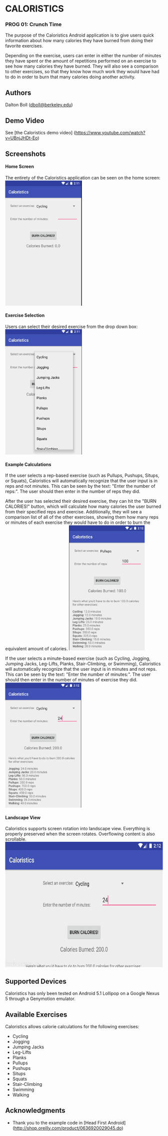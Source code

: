 # CALORISTICS 
### PROG 01: Crunch Time

The purpose of the Caloristics Android application is to give users quick information about how many calories they have burned from doing their favorite exercises. 

Depending on the exercise, users can enter in either the number of minutes they have spent or the amount of repetitions performed on an exercise to see how many calories they have burned. They will also see a comparison to other exercises, so that they know how much work they would have had to do in order to burn that many calories doing another activity.

## Authors

Dalton Boll ([dboll@berkeley.edu](mailto:dboll@berkeley.edu))


## Demo Video

See [the Caloristics demo video] (https://www.youtube.com/watch?v=UBnjJHDt-Eo)


## Screenshots

#### Home Screen
The entirety of the Caloristics application can be seen on the home screen:
<img src="screenshots/1_home_screen.png" height="400" alt="Home Screen"/>

#### Exercise Selection
Users can select their desired exercise from the drop down box:
<img src="screenshots/2_drop_down.png" height="400" alt="Exercise Selection"/>

#### Example Calculations
If the user selects a rep-based exercise (such as Pullups, Pushups, Situps, or Squats), Caloristics will automatically recognize that the user input is in reps and not minutes. This can be seen by the text: "Enter the number of reps:". The user should then enter in the number of reps they did.

After the user has selected their desired exercise, they can hit the "BURN CALORIES!" button, which will calculate how many calories the user burned from their specified reps and exercise. Additionally, they will see a comparison list of all of the other exercises, showing them how many reps or minutes of each exercise they would have to do in order to burn the equivalent amount of calories.
<img src="screenshots/3_pullup_calculation.png" height="400" alt="Rep-based Pullup Calculation"/>

If the user selects a minute-based exercise (such as Cycling, Jogging, Jumping Jacks, Leg-Lifts, Planks, Stair-Climbing, or Swimming), Caloristics will automatically recognize that the user input is in minutes and not reps. This can be seen by the text: "Enter the number of minutes:". The user should then enter in the number of minutes of exercise they did.
<img src="screenshots/4_cycling_calculation.png" height="400" alt="Minute-based Cycling Calculation"/>

#### Landscape View
Caloristics supports screen rotation into landscape view. Everything is properly preserved when the screen rotates. Overflowing content is also scrollable.
<img src="screenshots/5_rotation_1.png" height="400" alt="Landscape View"/>


## Supported Devices

Caloristics has only been tested on Android 5.1 Lollipop on a Google Nexus 5 through a Genymotion emulator.


## Available Exercises

Caloristics allows calorie calculations for the following exercises:

* Cycling
* Jogging
* Jumping Jacks
* Leg-Lifts
* Planks
* Pullups
* Pushups
* Situps
* Squats
* Stair-Climbing
* Swimming
* Walking


## Acknowledgments

* Thank you to the example code in [Head First Android] (http://shop.oreilly.com/product/0636920029045.do) 
